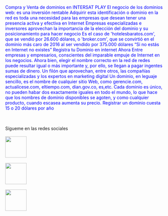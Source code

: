 <img src="https://img.webme.com/pic/i/intersatplay/apimagen.png" alt="" />
<p style="color:#0000FF">Compra y Venta de dominios en INTERSAT PLAY El negocio de los dominios web: es una inversi&oacute;n rentable  Adquirir esta identificaci&oacute;n o dominio en la red es toda una necesidad para las empresas que desean tener una presencia activa y efectiva en Internet Empresas especializadas e inversores aprovechan la importancia de la elecci&oacute;n del dominio y su posicionamiento para hacer negocio Es el caso de 'hotelesbaratos.com', que se vendi&oacute; por 26.600 d&oacute;lares, o 'broker.com', que se convirti&oacute; en el dominio m&aacute;s caro de 2016 al ser vendido por 375.000 d&oacute;lares &ldquo;Si no est&aacute;s en Internet no existes&rdquo; Registra tu Dominio en internet Ahora Entre empresas y empresarios, conscientes del imparable empuje de Internet en los negocios. Ahora bien, elegir el nombre correcto en la red de redes puede resultar igual o m&aacute;s importante y, por ello, se llegan a pagar ingentes sumas de dinero. Un fil&oacute;n que aprovechan, entre otros, las compa&ntilde;&iacute;as especializadas y los expertos en marketing digital Un dominio, en leguaje sencillo, es el nombre de cualquier sitio Web, como gerencie.com, actual&iacute;cese.com, eltiempo.com, dian.gov.co, es,etc. Cada dominio es &uacute;nico, no pueden habar dos exactamente iguales en todo el mundo, lo que hace que los nombres de dominio disponibles se agoten, y como cualquier producto, cuando escasea aumenta su precio. Registrar un dominio cuesta 15 o 20 d&oacute;lares por a&ntilde;o</p>
<br />
<br />
S&iacute;gueme en las redes sociales <br />
<br />
<a href="http://www.facebook.com/Intersat.Play"><img src=" https://img.webme.com/pic/b/beisat/facebook.png" width="68" height="68" a="" alt="" />   <br />
<br />
</a><a href="http://www.beisat.es.tl/Contacto.htm"><img src="//img.webme.com/pic/b/beisat/beisat.png" width="68" height="68" a="" alt="" />   <br />
<br />
</a><a href="callto:79503576"><img src="//img.webme.com/pic/b/beisat/llamar.png" width="68" height="68" alt="" /></a>
